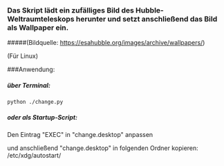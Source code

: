 ### Das Skript lädt ein zufälliges Bild des Hubble-Weltraumteleskops herunter und setzt anschließend das Bild als Wallpaper ein.
#####(Bildquelle: https://esahubble.org/images/archive/wallpapers/) 

(Für Linux)

 ###Anwendung:

##### über Terminal:
```
python ./change.py
```


##### oder als Startup-Script:

Den Eintrag "EXEC" in "change.desktop" anpassen

und anschließend "change.desktop" in folgenden Ordner kopieren: /etc/xdg/autostart/
